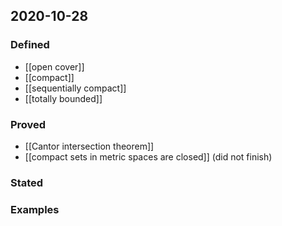 ## 2020-10-28
### Defined
- [[open cover]]
- [[compact]]
- [[sequentially compact]]
- [[totally bounded]]
### Proved
- [[Cantor intersection theorem]]
- [[compact sets in metric spaces are closed]] (did not finish)
### Stated
### Examples